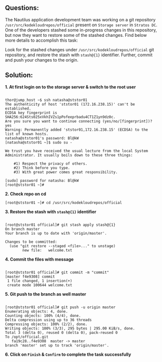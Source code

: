 

## Questions:

The Nautilus application development team was working on a git repository `/usr/src/kodekloudrepos/official` present on `Storage server` in `Stratos DC`. One of the developers stashed some in-progress changes in this repository, but now they want to restore some of the stashed changes. Find below more details to accomplish this task:



Look for the stashed changes under `/usr/src/kodekloudrepos/official` git repository, and restore the stash with `stash@{1}` identifier. Further, commit and push your changes to the origin.


## Solution:  

**1. At first login on to the storage server  & switch to the root user**

```

thor@jump_host ~$ ssh natasha@ststor01
The authenticity of host 'ststor01 (172.16.238.15)' can't be established.
ECDSA key fingerprint is SHA256:624Sts025xVkhIVZs1pPofeeprbadu4CT1Z1yn9dz0c.
Are you sure you want to continue connecting (yes/no/[fingerprint])? yes
Warning: Permanently added 'ststor01,172.16.238.15' (ECDSA) to the list of known hosts.
natasha@ststor01's password: Bl@kW
[natasha@ststor01 ~]$ sudo su -

We trust you have received the usual lecture from the local System
Administrator. It usually boils down to these three things:

    #1) Respect the privacy of others.
    #2) Think before you type.
    #3) With great power comes great responsibility.

[sudo] password for natasha: Bl@kW
[root@ststor01 ~]#
```

**2. Check repo on cd**

```
[root@ststor01 ~]# cd /usr/src/kodekloudrepos/official
```

**3.  Restore the stash with `stash@{1}` identifier**

```

[root@ststor01 official]# git stash apply stash@{1}
On branch master
Your branch is up to date with 'origin/master'.

Changes to be committed:
  (use "git restore --staged <file>..." to unstage)
        new file:   welcome.txt
```

**4. Commit the files with message**

```

[root@ststor01 official]# git commit -m "commit"
[master f4e9308] commit
 1 file changed, 1 insertion(+)
 create mode 100644 welcome.txt
```

**5. Git push to the branch as well master** 

```

[root@ststor01 official]# git push -u origin master
Enumerating objects: 4, done.
Counting objects: 100% (4/4), done.
Delta compression using up to 36 threads
Compressing objects: 100% (2/2), done.
Writing objects: 100% (3/3), 295 bytes | 295.00 KiB/s, done.
Total 3 (delta 0), reused 0 (delta 0), pack-reused 0
To /opt/official.git
   fa19c28..f4e9308  master -> master
branch 'master' set up to track 'origin/master'.
```

**6. Click on `Finish` & `Confirm` to complete the task successfully**
